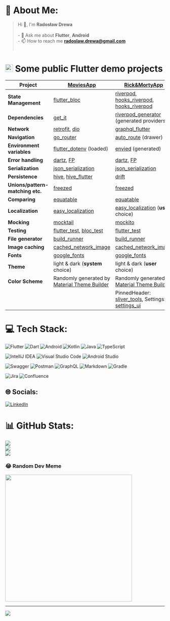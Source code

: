 
# 💫 About Me:
>Hi 👋, I'm **Radosław Drewa**<br><br>- 💬 Ask me about **Flutter**, **Android**<br>- 📫 How to reach me **radoslaw.drewa@gmail.com**<br><br>

#  <img src="https://www.vectorlogo.zone/logos/flutterio/flutterio-icon.svg" width="24" height="24"> Some public Flutter demo projects 
| Project                          | [MoviesApp](https://github.com/rdrewa/MoviesApp)                                                                                            | [Rick&MortyApp](https://github.com/rdrewa/RickAndMortyApp)                                                                                                                                                   | 
|----------------------------------|---------------------------------------------------------------------------------------------------------------------------------------------|---------------------------------------------------------------------------------------------------------------------------------------------------------------------|
| **State Management**             | [flutter_bloc](https://pub.dev/packages/flutter_bloc)                                                                                       | [riverpod](https://pub.dev/packages/riverpod), [hooks_riverpod](https://pub.dev/packages/hooks_riverpod), [hooks_riverpod](https://pub.dev/packages/hooks_riverpod) | 
| **Dependencies**                 | [get_it](https://pub.dev/packages/get_it)                                                                                                   | [riverpod_generator](https://pub.dev/packages/riverpod_generator) (generated providers)]                                                                            | 
| **Network**                      | [retrofit](https://pub.dev/packages/retrofit), [dio](https://pub.dev/packages/dio)                                                          | [graphql_flutter](https://pub.dev/packages/graphql_flutter)                                                                                                         | 
| **Navigation**                   | [go_router](https://pub.dev/packages/go_router)                                                                                             | [auto_route](https://pub.dev/packages/auto_route) (drawer)                                                                                                          | 
| **Environment variables**        | [flutter_dotenv](https://pub.dev/packages/flutter_dotenv) (loaded)                                                                          | [envied](https://pub.dev/packages/envied) (generated)                                                                                                               | 
| **Error handling**               | [dartz](https://pub.dev/packages/dartz), [FP](https://medium.com/nerd-for-tech/better-error-handling-with-either-type-in-dart-b91bef20d716) | [dartz](https://pub.dev/packages/dartz), [FP](https://medium.com/nerd-for-tech/better-error-handling-with-either-type-in-dart-b91bef20d716)                         | 
| **Serialization**                | [json_serialization](https://pub.dev/packages/json_serialization)                                                                           | [json_serialization](https://pub.dev/packages/json_serialization)                                                                                                   | 
| **Persistence**                  | [hive](https://pub.dev/packages/hive), [hive_flutter](https://pub.dev/packages/hive_flutter)                                                | [drift](https://pub.dev/packages/drift)                                                                                                                             | 
| **Unions/pattern-matching etc.** | [freezed](https://pub.dev/packages/freezed)                                                                                                 | [freezed](https://pub.dev/packages/freezed)                                                                                                                         | 
| **Comparing**                    | [equatable](https://pub.dev/packages/equatable)                                                                                             | [equatable](https://pub.dev/packages/equatable)                                                                                                                     | 
| **Localization**                 | [easy_localization](https://pub.dev/packages/easy_localization)                                                                             | [easy_localization](https://pub.dev/packages/easy_localization) (**user** choice)                                                                                   | 
| **Mocking**                      | [mocktail](https://pub.dev/packages/mocktail)                                                                                               | [mockito](https://pub.dev/packages/mockito)                                                                                                                         | 
| **Testing**                      | [flutter_test](https://api.flutter.dev/flutter/flutter_test/flutter_test-library.html), [bloc_test](https://pub.dev/packages/bloc_test)     | [flutter_test](https://api.flutter.dev/flutter/flutter_test/flutter_test-library.html)                                                                              | 
| **File generator**               | [build_runner](https://pub.dev/packages/build_runner)                                                                                       | [build_runner](https://pub.dev/packages/build_runner)                                                                                                               | 
| **Image caching**                | [cached_network_image](https://pub.dev/packages/cached_network_image)                                                                       | [cached_network_image](https://pub.dev/packages/cached_network_image)                                                                                               | 
| **Fonts**                        | [google_fonts](https://pub.dev/packages/google_fonts)                                                                                       | [google_fonts](https://pub.dev/packages/google_fonts)                                                                                                               | 
| **Theme**                        | light & dark (**system** choice)                                                                                                            | light & dark (**user** choice)                                                                                                                                      | 
| **Color Scheme**                 | Randomly generated by [Material Theme Builder](https://m3.material.io/theme-builder#/custom)                                                | Randomly generated by [Material Theme Builder](https://m3.material.io/theme-builder#/custom)                                                                        | 
|                                  |                                                                                                                                             | PinnedHeader: [sliver_tools](https://pub.dev/packages/sliver_toolss), Settings: [settings_ui](https://pub.dev/packages/settings_ui)  |

# 💻 Tech Stack:
![Flutter](https://img.shields.io/badge/Flutter-%2302569B.svg?style=for-the-badge&logo=Flutter&logoColor=white)
![Dart](https://img.shields.io/badge/dart-%230175C2.svg?style=for-the-badge&logo=dart&logoColor=white)
![Android](https://img.shields.io/badge/Android-3DDC84?style=for-the-badge&logo=android&logoColor=white)
![Kotlin](https://img.shields.io/badge/kotlin-%237F52FF.svg?style=for-the-badge&logo=kotlin&logoColor=white)
![Java](https://img.shields.io/badge/java-%23ED8B00.svg?style=for-the-badge&logo=openjdk&logoColor=white)
![TypeScript](https://img.shields.io/badge/typescript-%23007ACC.svg?style=for-the-badge&logo=typescript&logoColor=white)

![IntelliJ IDEA](https://img.shields.io/badge/IntelliJIDEA-000000.svg?style=for-the-badge&logo=intellij-idea&logoColor=white)
![Visual Studio Code](https://img.shields.io/badge/Visual%20Studio%20Code-0078d7.svg?style=for-the-badge&logo=visual-studio-code&logoColor=white)
![Android Studio](https://img.shields.io/badge/android%20studio-346ac1?style=for-the-badge&logo=android%20studio&logoColor=white)

![Swagger](https://img.shields.io/badge/-Swagger-%23Clojure?style=for-the-badge&logo=swagger&logoColor=white)
![Postman](https://img.shields.io/badge/Postman-FF6C37?style=for-the-badge&logo=postman&logoColor=white)
![GraphQL](https://img.shields.io/badge/-GraphQL-E10098?style=for-the-badge&logo=graphql&logoColor=white)
![Markdown](https://img.shields.io/badge/markdown-%23000000.svg?style=for-the-badge&logo=markdown&logoColor=white)
![Gradle](https://img.shields.io/badge/Gradle-02303A.svg?style=for-the-badge&logo=Gradle&logoColor=white)

![Jira](https://img.shields.io/badge/jira-%230A0FFF.svg?style=for-the-badge&logo=jira&logoColor=white)
![Confluence](https://img.shields.io/badge/confluence-%23172BF4.svg?style=for-the-badge&logo=confluence&logoColor=white)

## 🌐 Socials:
[![LinkedIn](https://img.shields.io/badge/LinkedIn-%230077B5.svg?logo=linkedin&logoColor=white)](https://linkedin.com/in/radoslaw.drewa)


# 📊 GitHub Stats:
![](https://github-readme-stats.vercel.app/api?username=rdrewa&theme=dark&hide_border=false&include_all_commits=false&count_private=false)<br/>
![](https://github-readme-streak-stats.herokuapp.com/?user=rdrewa&theme=dark&hide_border=false)<br/>
![](https://github-readme-stats.vercel.app/api/top-langs/?username=rdrewa&theme=dark&hide_border=false&include_all_commits=false&count_private=false&layout=compact)


### 😂 Random Dev Meme
<img src='https://randommeme-five.vercel.app/' style="height: 400px;"/>

---
[![](https://visitcount.itsvg.in/api?id=rdrewa&icon=0&color=0)](https://visitcount.itsvg.in)

<!-- Proudly created with GPRM ( https://gprm.itsvg.in ) -->

